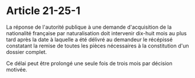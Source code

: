 # Article 21-25-1

La réponse de l'autorité publique à une demande d'acquisition de la nationalité française par naturalisation doit intervenir dix-huit mois au plus tard après la date à laquelle a été délivré au demandeur le récépissé constatant la remise de toutes les pièces nécessaires à la constitution d'un dossier complet.

Ce délai peut être prolongé une seule fois de trois mois par décision motivée.
